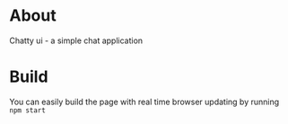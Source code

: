 # About

Chatty ui - a simple chat application

# Build

You can easily build the page with real time browser updating by running `npm start`